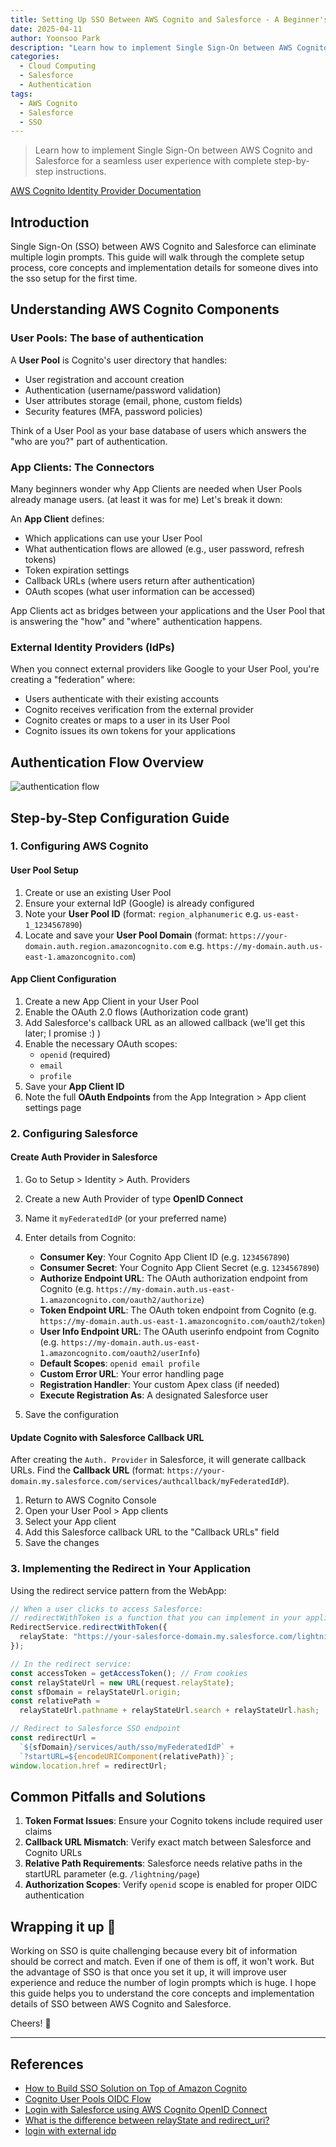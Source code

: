 ```yaml
---
title: Setting Up SSO Between AWS Cognito and Salesforce - A Beginner's Guide
date: 2025-04-11
author: Yoonsoo Park
description: "Learn how to implement Single Sign-On between AWS Cognito and Salesforce for a seamless user experience with complete step-by-step instructions."
categories:
  - Cloud Computing
  - Salesforce
  - Authentication
tags:
  - AWS Cognito
  - Salesforce
  - SSO
---
```


> Learn how to implement Single Sign-On between AWS Cognito and Salesforce for a seamless user experience with complete step-by-step instructions.

[AWS Cognito Identity Provider Documentation](https://docs.aws.amazon.com/cognito/latest/developerguide/cognito-user-pools-identity-provider.html)

## Introduction

Single Sign-On (SSO) between AWS Cognito and Salesforce can eliminate multiple login prompts. This guide will walk through the complete setup process, core concepts and implementation details for someone dives into the sso setup for the first time.

## Understanding AWS Cognito Components

### User Pools: The base of authentication

A **User Pool** is Cognito's user directory that handles:

- User registration and account creation
- Authentication (username/password validation)
- User attributes storage (email, phone, custom fields)
- Security features (MFA, password policies)

Think of a User Pool as your base database of users which answers the "who are you?" part of authentication.

### App Clients: The Connectors

Many beginners wonder why App Clients are needed when User Pools already manage users. (at least it was for me) Let's break it down:

An **App Client** defines:

- Which applications can use your User Pool
- What authentication flows are allowed (e.g., user password, refresh tokens)
- Token expiration settings
- Callback URLs (where users return after authentication)
- OAuth scopes (what user information can be accessed)

App Clients act as bridges between your applications and the User Pool that is answering the "how" and "where" authentication happens.

### External Identity Providers (IdPs)

When you connect external providers like Google to your User Pool, you're creating a "federation" where:

- Users authenticate with their existing accounts
- Cognito receives verification from the external provider
- Cognito creates or maps to a user in its User Pool
- Cognito issues its own tokens for your applications

## Authentication Flow Overview

![authentication flow](images/cognito-salesforce-sso.png)

## Step-by-Step Configuration Guide

### 1. Configuring AWS Cognito

#### User Pool Setup

1. Create or use an existing User Pool
2. Ensure your external IdP (Google) is already configured
3. Note your **User Pool ID** (format: `region_alphanumeric` e.g. `us-east-1_1234567890`)
4. Locate and save your **User Pool Domain** (format: `https://your-domain.auth.region.amazoncognito.com` e.g. `https://my-domain.auth.us-east-1.amazoncognito.com`)

#### App Client Configuration

1. Create a new App Client in your User Pool
2. Enable the OAuth 2.0 flows (Authorization code grant)
3. Add Salesforce's callback URL as an allowed callback (we'll get this later; I promise :) )
4. Enable the necessary OAuth scopes:
   - `openid` (required)
   - `email`
   - `profile`
5. Save your **App Client ID**
6. Note the full **OAuth Endpoints** from the App Integration > App client settings page

### 2. Configuring Salesforce

#### Create Auth Provider in Salesforce

1. Go to Setup > Identity > Auth. Providers
2. Create a new Auth Provider of type **OpenID Connect**
3. Name it `myFederatedIdP` (or your preferred name)
4. Enter details from Cognito:

   - **Consumer Key**: Your Cognito App Client ID (e.g. `1234567890`)
   - **Consumer Secret**: Your Cognito App Client Secret (e.g. `1234567890`)
   - **Authorize Endpoint URL**: The OAuth authorization endpoint from Cognito (e.g. `https://my-domain.auth.us-east-1.amazoncognito.com/oauth2/authorize`)
   - **Token Endpoint URL**: The OAuth token endpoint from Cognito (e.g. `https://my-domain.auth.us-east-1.amazoncognito.com/oauth2/token`)
   - **User Info Endpoint URL**: The OAuth userinfo endpoint from Cognito (e.g. `https://my-domain.auth.us-east-1.amazoncognito.com/oauth2/userInfo`)
   - **Default Scopes**: `openid email profile`
   - **Custom Error URL**: Your error handling page
   - **Registration Handler**: Your custom Apex class (if needed)
   - **Execute Registration As**: A designated Salesforce user

5. Save the configuration

#### Update Cognito with Salesforce Callback URL

After creating the `Auth. Provider` in Salesforce, it will generate callback URLs. Find the **Callback URL** (format: `https://your-domain.my.salesforce.com/services/authcallback/myFederatedIdP`).

1. Return to AWS Cognito Console
2. Open your User Pool > App clients
3. Select your App client
4. Add this Salesforce callback URL to the "Callback URLs" field
5. Save the changes

### 3. Implementing the Redirect in Your Application

Using the redirect service pattern from the WebApp:

```typescript
// When a user clicks to access Salesforce:
// redirectWithToken is a function that you can implement in your application
RedirectService.redirectWithToken({
  relayState: "https://your-salesforce-domain.my.salesforce.com/lightning/page", // this is where you want to redirect the user after authentication
});

// In the redirect service:
const accessToken = getAccessToken(); // From cookies
const relayStateUrl = new URL(request.relayState);
const sfDomain = relayStateUrl.origin;
const relativePath =
  relayStateUrl.pathname + relayStateUrl.search + relayStateUrl.hash;

// Redirect to Salesforce SSO endpoint
const redirectUrl =
  `${sfDomain}/services/auth/sso/myFederatedIdP` +
  `?startURL=${encodeURIComponent(relativePath)}`;
window.location.href = redirectUrl;
```

## Common Pitfalls and Solutions

1. **Token Format Issues**: Ensure your Cognito tokens include required user claims
2. **Callback URL Mismatch**: Verify exact match between Salesforce and Cognito URLs
3. **Relative Path Requirements**: Salesforce needs relative paths in the startURL parameter (e.g. `/lightning/page`)
4. **Authorization Scopes**: Verify `openid` scope is enabled for proper OIDC authentication

## Wrapping it up 👏

Working on SSO is quite challenging because every bit of information should be correct and match. Even if one of them is off, it won't work.
But the advantage of SSO is that once you set it up, it will improve user experience and reduce the number of login prompts which is huge.
I hope this guide helps you to understand the core concepts and implementation details of SSO between AWS Cognito and Salesforce.

Cheers! 🍺

---

## References

- [How to Build SSO Solution on Top of Amazon Cognito](https://www.sphereinc.com/blogs/how-to-build-sso-solution-on-top-of-amazon-cognito/)
- [Cognito User Pools OIDC Flow](https://docs.aws.amazon.com/cognito/latest/developerguide/cognito-user-pools-oidc-flow.html)
- [Login with Salesforce using AWS Cognito OpenID Connect](https://stackoverflow.com/questions/51782571/login-with-salesforce-using-aws-cognito-openid-connect)
- [What is the difference between relayState and redirect_uri?](https://salesforce.stackexchange.com/questions/317978/what-is-the-difference-between-relaystate-and-redirect-uri)
- [login with external idp](https://www.miniorange.com/iam/login-with-external-idp/configure-aws-cognito-sso)
